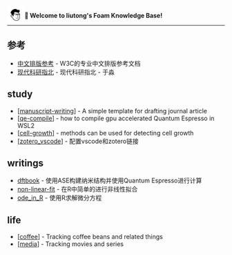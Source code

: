 
<img src="attachments/2021-11-14-19-05-29.png" width=40 align="left">

**👋 Welcome to liutong's Foam Knowledge Base!**

------

## 参考

- [中文排版参考](https://www.w3.org/TR/clreq/) - W3C的专业中文排版参考文档
- [现代科研指北](https://bookdown.org/yufree/sciguide/) - 现代科研指北 - 于淼

## study

- [[manuscript-writing]] - A simple template for drafting journal article
- [[qe-compile]] - how to compile gpu accelerated Quantum Espresso in WSL2
- [[cell-growth]] - methods can be used for detecting cell growth
- [[zotero_vscode]] - 配置vscode和zotero链接

## writings

- [dftbook](writes/dftbook.html) - 使用ASE构建纳米结构并使用Quantum Espresso进行计算
- [non-linear-fit](writes/non-linear_in_R.html) - 在R中简单的进行非线性拟合
- [ode_in_R](writes/ode_in_R.html) - 使用R求解微分方程

## life

- [[coffee]] - Tracking coffee beans and related things
- [[media]] - Tracking movies and series

[//begin]: # "Autogenerated link references for markdown compatibility"
[manuscript-writing]: docs/md_files/manuscript-writing.md "manuscript-writing"
[qe-compile]: docs/md_files/qe-compile.md "qe-compile"
[cell-growth]: docs/md_files/cell-growth.md "cell-growth"
[zotero_vscode]: docs/md_files/zotero_vscode.md "zotero_vscode"
[coffee]: docs/md_files/coffee.md "coffee"
[media]: docs/md_files/media.md "media"
[//end]: # "Autogenerated link references"